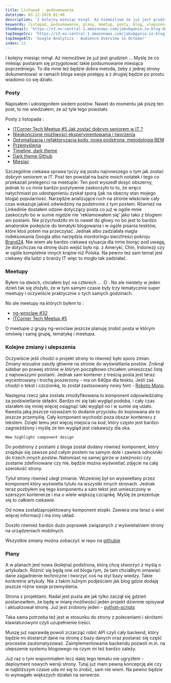 ```yaml
---
title: Listopad - podsumowanie
datetime: 03-12-2019 01:48
description: 'I kolejny miesiąc minął. Aż niemożliwe że już jest grudzień ... Myślę że co miesiąc postaram się przygotować takie podsumowanie miesiąca poprzedniego. To dla mnie też będzie dobra metoda, żeby z jednej strony dokumentować w ramach bloga swoje postępy a z drugiej będzie po prostu wiadomo co się działo.'
keywords: listopad, podsumowanie, plany, meetup, posty, blog, ulepszenia
thumbnail: 'https://s3.eu-central-1.amazonaws.com/jakubgania.io-blog-data/03-12-2019-listopad-podsumowanie/thumbnail.png'
topImageSrc: 'https://s3.eu-central-1.amazonaws.com/jakubgania.io-blog-data/03-12-2019-listopad-podsumowanie/top-image.png'
topImageAlt: 'Google Analytics - Audience Overview in October'
index: 11
---
```


I kolejny miesiąc minął. Aż niemożliwe że już jest grudzień ...
Myślę że co miesiąc postaram się przygotować takie podsumowanie miesiąca
poprzedniego. To dla mnie też będzie dobra metoda, żeby z jednej strony
dokumentować w ramach bloga swoje postępy a z drugiej będzie po prostu wiadomo
co się działo.

### Posty

Napisałem i udostępniłem siedem postów. Nawet do momentu jak piszę ten post,
to nie wiedziałem, że aż tyle tego powstało.

Posty z listopada :

- [ITCorner Tech Meetup #5 Jak zostać dobrym seniorem w IT ?](https://jakubgania.io/blog/30-11-2019-itcorner-tech-meetup-5-jak-zostac-dobrym-seniorem-w-it)
- [Nieskończone możliwości eksperymentowania i tworzenia](https://jakubgania.io/blog/25-11-2019-nieskonczone-mozliwosci-eksperymentowania-i-tworzenia)
- [Optymalizacja i refaktoryzacja kodu, nowa podstrona, metodologia BEM](https://jakubgania.io/blog/21-11-2019-optymalizacja-i-refaktoryzacja-kodu-nowa-podstrona-metodologia-bem)
- [Przemyślenia](https://jakubgania.io/blog/13-11-2019-przemyslenia)
- [Timeline, dark theme](https://jakubgania.io/blog/12-11-2019-timeline-dark-theme)
- [Dark theme Github](https://jakubgania.io/blog/11-11-2019-dark-theme-github)
- [Miesiąc](https://jakubgania.io/blog/05-11-2019-miesiac)

Szczególnie ciekawa sprawa tyczy się postu najnowszego o tym jak zostać dobrym
seniorem w IT. Post ten powstał na bazie moich notatek i tego co przekazali
prelegenci na meetupie. Ten post wyszedł dosyć obszerny, jednak to co mnie bardzo
pozytywnie zaskoczyło to to, że wręcz natychmiast po udostępnieniu zyskał sporą
(jak na obecny stan mojego bloga) popularność. Narzędzie analizujące ruch na stronie
właściwie cały czas wskazuje jakieś odwiedziny na podstronie z tym postem.
Również na Linkedinie dostałem odzew dotyczący posta co już w ogóle mnie zaskoczyło
bo w sumie nigdzie nie 'reklamowałem się' jako tako z blogiem ani postami.
Nie przychodziło mi to nawet do głowy no bo jest to bardzo amatorskie podejście
do tematyki blogowania i w ogóle pisania tesktów, które ktoś potem ma przeczytać.
Jednak albo zadziałała magia indeksowania Googla albo narzędzia monitoringu
sieci/treści pokroju [Brand24](https://brand24.pl/). Nie wiem ale bardzo
ciekawa sytuacja dla mnie biorąc pod uwagę, że dotychczas na stronę dużo wejść
było np. z Ameryki, Chin, Indonezji czy w ogóle kompletnie innych krajów niż Polska.
Na pewno też sam temat jest ciekawy dla ludzi z branży IT więc to mogło tak zadziałać.

### Meetupy

Byłem na dwóch, chciałem być na czterech ... :D . No ale niestety w jeden dzień
tak się złożyło, że w tym samym czasie były trzy tematycznie super meetupy i 
oczywiście praktycznie o tych samych godzinach.

No ale meetupy na których byłem to :

- [ng-wroclaw #32](https://www.meetup.com/AngularJS-Wroc%C5%82aw/events/266039347/)
- [ITCorner Tech Meetup #5](https://www.meetup.com/ITCorner-Tech-Meetup/events/266201114/)
  
O meetupie z grupy ng-wroclaw jeszcze planuję zrobić posta w którym omówię i samą
grupę, tematykę i meetupa.

### Kolejne zmiany i ulepszenia

Oczywiście jeśli chodzi o projekt strony to również było sporo zmian.
Zmiany wizualne zaszły głównie na stronie do wyświetlania postów. Zniknął
sidebar po prawej stronie w którym początkowo chciałem umieszczać listę
z najnowszymi postami. Jednak sam kontener z treścią posta jest teraz wycentrowany
i trochę poszerzony - ma on 640px dla tesktu. Jeśli zaś chodzi o tekst i czczionkę,
to został zastosowany nowy font - [Roboto Mono](https://fonts.google.com/specimen/Roboto+Mono).

Następna rzecz jaka została zmodyfikowana to komponent odpowiedzialny za podświetlanie składni.
Bardzo mi się taki wygląd podoba, i cały czas starałem się mniej więcej osiągnąć
taki wygląd no i w sumie się udało. Kwestia jaką jeszcze rozważam to
dodanie przycisku do kopiowana ale to jeszcze przemyślę. Cały komponent wychodzi poza
obszar konteneru z tekstem. Dzięki temu jest więcej miejsca na kod, który
często jest bardzo zagnieżdżony i myślę że ten wygląd jest ciekawszy dla oka.

```text
New highlight component design
```

Do podstrony z postami z bloga został dodany również komponent, który znajduje się
zawsze pod całym postem na samym dole i zawiera odnośniki do trzech innych postów.
Natomiast na samej górze w zależności czy zostanie zdefiniowane czy nie, będzie można
wyświetlać zdjęcie na całą szerokość strony.

Tytuł strony również uległ zmianie. Wcześniej był on wyświetlany przez komponent
który wyświetla tytułu na wszystki innych stronach. Jednak teraz pozbyłem się
tego komponentu a sam tekst jest umieszczony w szerszym kontenerze i ma o wiele
większą czciąnkę. Myślę że prezentuje się to całkiem ciekawie.

Od nowa zostałzaprojektowany komponent stopki. Zawiera ona teraz o wiel więcej
informacji i ma inny układ.

Doszło również bardzo dużo poprawek związanych z wyświetalniem strony na
urządzeniach mobilnych.

Wszystkie zmiany można zobaczyć w repo na [githubie](https://github.com/jakubgania/jakubgania.io/commits/development-v2)

### Plany

A w planach jest nowa (kolejna) podstrona, którą chcę stworzyć z myślą
o artykułach. Różnić się będą one od bloga tym, że tam chciałbym omawiać dane
zagadnienie techniczne i tworzyć coś na styl bazy wiedzy. Takie konkretne artykuły.
Nie z takim luźnym podjeściem jak blog gdzie dodaję jeszcze różne swoje przemyślenia.

Strona z projektami. Nadal jest pusta ale jak tylko zaczął się gdzień postanowiłem,
że będę w miarę możliwości jeden projekt dziennie opisywał i aktualizował stronę.
Już jest zrobiony jeden - [python-scripts](/projects/python-scripts)

Taka sama potrzeba też jest w stosunku do strony z poleceniami i skrótami
klawiaturowymi czyli uzupełnienie treści.

Muszę już naprawdę powoli zczacząć robić API czyli cały backend, który będzie mi
dostarczł dane na stronę z bazy danych oraz postarać się część procesów zautomatyzować.
Zaimplementowanie backendu pozwoli m.in. na ulepszenie systemu blogowego na czym
mi też bardzo zależy.

Już raz o tym wspomniałem lecz dalej tego tematu nie ugryzłem - deployment
nowych wersji strony. Tutaj już mam pewną koncepcję ale czy w najbliższym czasie
uda mi się to zrobić, sam nie wiem. Na pewno będzie to wymagało większych działań
na serwerze.

